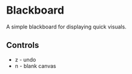 # Blackboard

A simple blackboard for displaying quick visuals.

## Controls

- z - undo
- n - blank canvas
